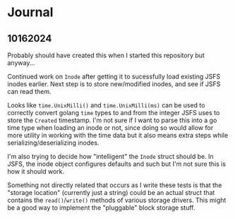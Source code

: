 # Journal

## 10162024
Probably should have created this when I started this repository but anyway...

Continued work on `Inode` after getting it to sucessfully load existing JSFS inodes earlier.  Next step is to store new/modified inodes, and see if JSFS can read them.

Looks like `time.UnixMilli()` and `time.UnixMilli(ms)` can be used to correctly convert golang `time` types to and from the integer JSFS uses to store the `Created` timestamp.  I'm not sure if I want to parse this into a go time type when loading an inode or not, since doing so would allow for more utility in working with the time data but it also means extra steps while serializing/deserializing inodes.

I'm also trying to decide how "intelligent" the `Inode` struct should be.  In JSFS, the inode object configures defaults and such but I'm not sure this is how it should work.

Something not directly related that occurs as I write these tests is that the "storage location" (currently just a string) could be an actual struct that contains the `read()`/`write()` methods of various storage drivers.  This might be a good way to implement the "pluggable" block storage stuff.
